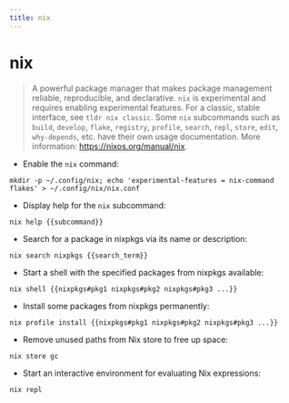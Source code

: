 ```yaml
---
title: nix
---
```

# nix

> A powerful package manager that makes package management reliable, reproducible, and declarative.
> `nix` is experimental and requires enabling experimental features. For a classic, stable interface, see `tldr nix classic`.
> Some `nix` subcommands such as `build`, `develop`, `flake`, `registry`, `profile`, `search`, `repl`, `store`, `edit`, `why-depends`, etc. have their own usage documentation.
> More information: <https://nixos.org/manual/nix>.

- Enable the `nix` command:

`mkdir -p ~/.config/nix; echo 'experimental-features = nix-command flakes' > ~/.config/nix/nix.conf`

- Display help for the `nix` subcommand:

`nix help {{subcommand}}`

- Search for a package in nixpkgs via its name or description:

`nix search nixpkgs {{search_term}}`

- Start a shell with the specified packages from nixpkgs available:

`nix shell {{nixpkgs#pkg1 nixpkgs#pkg2 nixpkgs#pkg3 ...}}`

- Install some packages from nixpkgs permanently:

`nix profile install {{nixpkgs#pkg1 nixpkgs#pkg2 nixpkgs#pkg3 ...}}`

- Remove unused paths from Nix store to free up space:

`nix store gc`

- Start an interactive environment for evaluating Nix expressions:

`nix repl`

